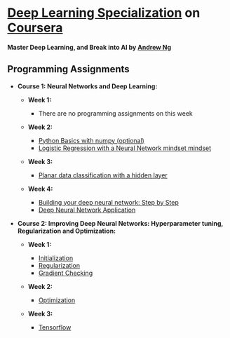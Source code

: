 # [Deep Learning Specialization](https://www.coursera.org/specializations/deep-learning) on [Coursera](https://www.coursera.org)

**Master Deep Learning, and Break into AI by [Andrew Ng](http://www.andrewng.org/)**

## Programming Assignments ##

- **Course 1: Neural Networks and Deep Learning:**

  - **Week 1:**

    - There are no programming assignments on this week

  - **Week 2:**

    - [Python Basics with numpy (optional)](https://github.com/phbraga/deep-learning-ai/tree/master/Neural%20Networks%20and%20Deep%20Learning/Week2-Optional-Python_Basics_With_Numpy_v3.ipynb)
    - [Logistic Regression with a Neural Network mindset mindset](https://github.com/phbraga/deep-learning-ai/tree/master/Neural%20Networks%20and%20Deep%20Learning/Week2-Logistic_Regression_with_a_Neural_Network_mindset_v5.ipynb)

  - **Week 3:**

    - [Planar data classification with a hidden layer](https://github.com/phbraga/deep-learning-ai/tree/master/Neural%20Networks%20and%20Deep%20Learning/Week3-Planar_data_classification_with_one_hidden_layer_v5.ipynb)

  - **Week 4:**

      * [Building your deep neural network: Step by Step](https://github.com/phbraga/deep-learning-ai/tree/master/Neural%20Networks%20and%20Deep%20Learning/Week4-Building_your_Deep_Neural_Network_Step_by_Step_v8.ipynb)
      - [Deep Neural Network Application](https://github.com/phbraga/deep-learning-ai/tree/master/Neural%20Networks%20and%20Deep%20Learning/Week4-Deep_Neural_Network_Application_v8.ipynb)

- **Course 2: Improving Deep Neural Networks: Hyperparameter tuning, Regularization and Optimization:**

  - **Week 1:**

    - [Initialization](https://github.com/phbraga/deep-learning-ai/tree/master/Improving%20Deep%20Neural%20Networks_Hyperparameter%20tuning%20-%20Regularization%20-%20Optimization/Week1-Initialization.ipynb)
    - [Regularization](https://github.com/phbraga/deep-learning-ai/tree/master/Improving%20Deep%20Neural%20Networks_Hyperparameter%20tuning%20-%20Regularization%20-%20Optimization/Week1-Regularization_v2.ipynb)
    - [Gradient Checking](https://github.com/phbraga/deep-learning-ai/tree/master/Improving%20Deep%20Neural%20Networks_Hyperparameter%20tuning%20-%20Regularization%20-%20Optimization/Week1-Gradient_Checking_v1.ipynb)

  - **Week 2:**

    - [Optimization](https://github.com/phbraga/deep-learning-ai/tree/master/Improving%20Deep%20Neural%20Networks_Hyperparameter%20tuning%20-%20Regularization%20-%20Optimization/Week2-Optimization_methods.ipynb)

  - **Week 3:**

    - [Tensorflow](https://github.com/phbraga/deep-learning-ai/tree/master/Improving%20Deep%20Neural%20Networks_Hyperparameter%20tuning%20-%20Regularization%20-%20Optimization/Week3-Tensorflow_Tutorial.ipynb)

